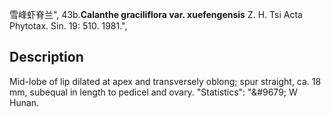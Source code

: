 雪峰虾脊兰",
43b.**Calanthe graciliflora var. xuefengensis** Z. H. Tsi Acta Phytotax. Sin. 19: 510. 1981.",

## Description
Mid-lobe of lip dilated at apex and transversely oblong; spur straight, ca. 18 mm, subequal in length to pedicel and ovary.
  "Statistics": "&amp;#9679; W Hunan.
